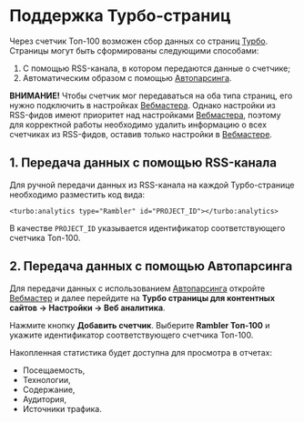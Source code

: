 # Поддержка Турбо-страниц

Через счетчик Топ-100 возможен сбор данных со страниц [Турбо](https://yandex.ru/dev/turbo/doc/concepts/index.html). Страницы могут быть сформированы следующими способами:

1. С помощью RSS-канала, в котором передаются данные о счетчике;
2. Автоматическим образом с помощью [Автопарсинга](https://yandex.ru/dev/turbo/doc/concepts/autoparsing.html).

**ВНИМАНИЕ!** Чтобы счетчик мог передаваться на оба типа страниц, его нужно подключить в настройках [Вебмастера](https://webmaster.yandex.ru/sites/?_source=top). Однако настройки из RSS-фидов имеют приоритет над настройками [Вебмастера](https://webmaster.yandex.ru/sites/?_source=top), поэтому для корректной работы необходимо удалить информацию о всех счетчиках из RSS-фидов, оставив только настройки в [Вебмастере](https://webmaster.yandex.ru/sites/?_source=top).

## 1. Передача данных с помощью RSS-канала

Для ручной передачи данных из RSS-канала на каждой Турбо-странице необходимо разместить код вида:

```text
<turbo:analytics type="Rambler" id="PROJECT_ID"></turbo:analytics>
```

В качестве `PROJECT_ID` указывается идентификатор соответствующего  счетчика Топ-100.

## 2. Передача данных с помощью Автопарсинга

Для передачи данных с использованием [Автопарсинга](https://yandex.ru/dev/turbo/doc/concepts/autoparsing.html) откройте [Вебмастер](https://webmaster.yandex.ru/sites/?_source=top) и далее перейдите на **Турбо страницы для контентных сайтов → Настройки → Веб аналитика**.

Нажмите кнопку **Добавить счетчик**. Выберите **Rambler Топ-100** и укажите идентификатор соответствующего счетчика Топ-100.

Накопленная статистика будет доступна для просмотра в отчетах:

* Посещаемость,
* Технологии,
* Содержание,
* Аудитория,
* Источники трафика.



